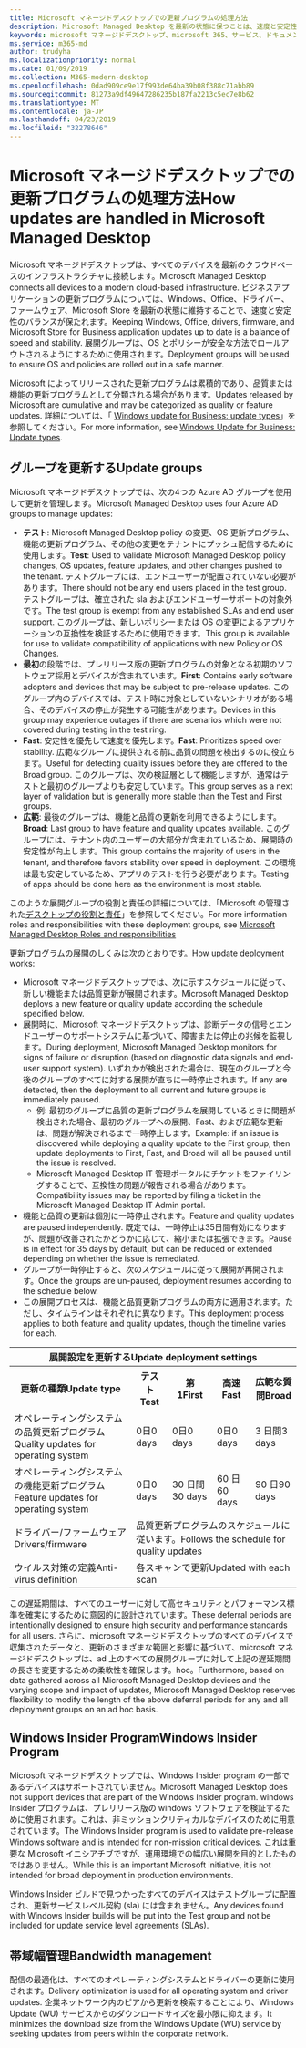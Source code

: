 ```yaml
---
title: Microsoft マネージドデスクトップでの更新プログラムの処理方法
description: Microsoft Managed Desktop を最新の状態に保つことは、速度と安定性のバランスになります。
keywords: microsoft マネージドデスクトップ、microsoft 365、サービス、ドキュメント
ms.service: m365-md
author: trudyha
ms.localizationpriority: normal
ms.date: 01/09/2019
ms.collection: M365-modern-desktop
ms.openlocfilehash: 0dad909ce9e17f993de64ba39b08f388c71abb89
ms.sourcegitcommit: 81273a9df49647286235b187fa2213c5ec7e8b62
ms.translationtype: MT
ms.contentlocale: ja-JP
ms.lasthandoff: 04/23/2019
ms.locfileid: "32278646"
---
```

# <a name="how-updates-are-handled-in-microsoft-managed-desktop"></a><span data-ttu-id="2bc15-104">Microsoft マネージドデスクトップでの更新プログラムの処理方法</span><span class="sxs-lookup"><span data-stu-id="2bc15-104">How updates are handled in Microsoft Managed Desktop</span></span>


<!--This topic is the target for a "Learn more" link in the Admin Portal (aka.ms/update-rings); do not delete.-->

<!--Update management -->

<span data-ttu-id="2bc15-105">Microsoft マネージドデスクトップは、すべてのデバイスを最新のクラウドベースのインフラストラクチャに接続します。</span><span class="sxs-lookup"><span data-stu-id="2bc15-105">Microsoft Managed Desktop connects all devices to a modern cloud-based infrastructure.</span></span> <span data-ttu-id="2bc15-106">ビジネスアプリケーションの更新プログラムについては、Windows、Office、ドライバー、ファームウェア、Microsoft Store を最新の状態に維持することで、速度と安定性のバランスが保たれます。</span><span class="sxs-lookup"><span data-stu-id="2bc15-106">Keeping Windows, Office, drivers, firmware, and Microsoft Store for Business application updates up to date is a balance of speed and stability.</span></span> <span data-ttu-id="2bc15-107">展開グループは、OS とポリシーが安全な方法でロールアウトされるようにするために使用されます。</span><span class="sxs-lookup"><span data-stu-id="2bc15-107">Deployment groups will be used to ensure OS and policies are rolled out in a safe manner.</span></span> 

<span data-ttu-id="2bc15-108">Microsoft によってリリースされた更新プログラムは累積的であり、品質または機能の更新プログラムとして分類される場合があります。</span><span class="sxs-lookup"><span data-stu-id="2bc15-108">Updates released by Microsoft are cumulative and may be categorized as quality or feature updates.</span></span>
<span data-ttu-id="2bc15-109">詳細については、「 [Windows update for Business: update types](https://docs.microsoft.com/windows/deployment/update/waas-manage-updates-wufb#update-types)」を参照してください。</span><span class="sxs-lookup"><span data-stu-id="2bc15-109">For more information, see [Windows Update for Business: Update types](https://docs.microsoft.com/windows/deployment/update/waas-manage-updates-wufb#update-types).</span></span> 

## <a name="update-groups"></a><span data-ttu-id="2bc15-110">グループを更新する</span><span class="sxs-lookup"><span data-stu-id="2bc15-110">Update groups</span></span>

<span data-ttu-id="2bc15-111">Microsoft マネージドデスクトップでは、次の4つの Azure AD グループを使用して更新を管理します。</span><span class="sxs-lookup"><span data-stu-id="2bc15-111">Microsoft Managed Desktop uses four Azure AD groups to manage updates:</span></span>

- <span data-ttu-id="2bc15-112">**テスト**: Microsoft Managed Desktop policy の変更、OS 更新プログラム、機能の更新プログラム、その他の変更をテナントにプッシュ配信するために使用します。</span><span class="sxs-lookup"><span data-stu-id="2bc15-112">**Test**: Used to validate Microsoft Managed Desktop policy changes, OS updates, feature updates, and other changes pushed to the tenant.</span></span> <span data-ttu-id="2bc15-113">テストグループには、エンドユーザーが配置されていない必要があります。</span><span class="sxs-lookup"><span data-stu-id="2bc15-113">There should not be any end users placed in the test group.</span></span> <span data-ttu-id="2bc15-114">テストグループは、確立された sla およびエンドユーザーサポートの対象外です。</span><span class="sxs-lookup"><span data-stu-id="2bc15-114">The test group is exempt from any established SLAs and end user support.</span></span> <span data-ttu-id="2bc15-115">このグループは、新しいポリシーまたは OS の変更によるアプリケーションの互換性を検証するために使用できます。</span><span class="sxs-lookup"><span data-stu-id="2bc15-115">This group is available for use to validate compatibility of applications with new Policy or OS Changes.</span></span>  
- <span data-ttu-id="2bc15-116">**最初**の段階では、プレリリース版の更新プログラムの対象となる初期のソフトウェア採用とデバイスが含まれています。</span><span class="sxs-lookup"><span data-stu-id="2bc15-116">**First**: Contains early software adopters and devices that may be subject to pre-release updates.</span></span> <span data-ttu-id="2bc15-117">このグループ内のデバイスでは、テスト時に対象としていないシナリオがある場合、そのデバイスの停止が発生する可能性があります。</span><span class="sxs-lookup"><span data-stu-id="2bc15-117">Devices in this group may experience outages if there are scenarios which were not covered during testing in the test ring.</span></span>
- <span data-ttu-id="2bc15-118">**Fast**: 安定性を優先して速度を優先します。</span><span class="sxs-lookup"><span data-stu-id="2bc15-118">**Fast**: Prioritizes speed over stability.</span></span> <span data-ttu-id="2bc15-119">広範なグループに提供される前に品質の問題を検出するのに役立ちます。</span><span class="sxs-lookup"><span data-stu-id="2bc15-119">Useful for detecting quality issues before they are offered to the Broad group.</span></span> <span data-ttu-id="2bc15-120">このグループは、次の検証層として機能しますが、通常はテストと最初のグループよりも安定しています。</span><span class="sxs-lookup"><span data-stu-id="2bc15-120">This group serves as a next layer of validation but is generally more stable than the Test and First groups.</span></span> 
- <span data-ttu-id="2bc15-121">**広範**: 最後のグループは、機能と品質の更新を利用できるようにします。</span><span class="sxs-lookup"><span data-stu-id="2bc15-121">**Broad**: Last group to have feature and quality updates available.</span></span> <span data-ttu-id="2bc15-122">このグループには、テナント内のユーザーの大部分が含まれているため、展開時の安定性が向上します。</span><span class="sxs-lookup"><span data-stu-id="2bc15-122">This group contains the majority of users in the tenant, and therefore favors stability over speed in deployment.</span></span> <span data-ttu-id="2bc15-123">この環境は最も安定しているため、アプリのテストを行う必要があります。</span><span class="sxs-lookup"><span data-stu-id="2bc15-123">Testing of apps should be done here as the environment is most stable.</span></span> 

<span data-ttu-id="2bc15-124">このような展開グループの役割と責任の詳細については、「Microsoft の管理された[デスクトップの役割と責任](../intro/roles-and-responsibilities.md)」を参照してください。</span><span class="sxs-lookup"><span data-stu-id="2bc15-124">For more information roles and responsibilities with these deployment groups, see [Microsoft Managed Desktop Roles and responsibilities](../intro/roles-and-responsibilities.md)</span></span>

<span data-ttu-id="2bc15-125">更新プログラムの展開のしくみは次のとおりです。</span><span class="sxs-lookup"><span data-stu-id="2bc15-125">How update deployment works:</span></span>
- <span data-ttu-id="2bc15-126">Microsoft マネージドデスクトップでは、次に示すスケジュールに従って、新しい機能または品質更新が展開されます。</span><span class="sxs-lookup"><span data-stu-id="2bc15-126">Microsoft Managed Desktop deploys a new feature or quality update according the schedule specified below.</span></span>
- <span data-ttu-id="2bc15-127">展開時に、Microsoft マネージドデスクトップは、診断データの信号とエンドユーザーのサポートシステムに基づいて、障害または停止の兆候を監視します。</span><span class="sxs-lookup"><span data-stu-id="2bc15-127">During deployment, Microsoft Managed Desktop monitors for signs of failure or disruption (based on diagnostic data signals and end-user support system).</span></span> <span data-ttu-id="2bc15-128">いずれかが検出された場合は、現在のグループと今後のグループのすべてに対する展開が直ちに一時停止されます。</span><span class="sxs-lookup"><span data-stu-id="2bc15-128">If any are detected, then the deployment to all current and future groups is immediately paused.</span></span>
    - <span data-ttu-id="2bc15-129">例: 最初のグループに品質の更新プログラムを展開しているときに問題が検出された場合、最初のグループへの展開、Fast、および広範な更新は、問題が解決されるまで一時停止します。</span><span class="sxs-lookup"><span data-stu-id="2bc15-129">Example: if an issue is discovered while deploying a quality update to the First group, then update deployments to First, Fast, and Broad will all be paused until the issue is resolved.</span></span>
    - <span data-ttu-id="2bc15-130">Microsoft Managed Desktop IT 管理ポータルにチケットをファイリングすることで、互換性の問題が報告される場合があります。</span><span class="sxs-lookup"><span data-stu-id="2bc15-130">Compatibility issues may be reported by filing a ticket in the Microsoft Managed Desktop IT Admin portal.</span></span>
- <span data-ttu-id="2bc15-131">機能と品質の更新は個別に一時停止されます。</span><span class="sxs-lookup"><span data-stu-id="2bc15-131">Feature and quality updates are paused independently.</span></span> <span data-ttu-id="2bc15-132">既定では、一時停止は35日間有効になりますが、問題が改善されたかどうかに応じて、縮小または拡張できます。</span><span class="sxs-lookup"><span data-stu-id="2bc15-132">Pause is in effect for 35 days by default, but can be reduced or extended depending on whether the issue is remediated.</span></span>
- <span data-ttu-id="2bc15-133">グループが一時停止すると、次のスケジュールに従って展開が再開されます。</span><span class="sxs-lookup"><span data-stu-id="2bc15-133">Once the groups are un-paused, deployment resumes according to the schedule below.</span></span>
- <span data-ttu-id="2bc15-134">この展開プロセスは、機能と品質更新プログラムの両方に適用されます。ただし、タイムラインはそれぞれに異なります。</span><span class="sxs-lookup"><span data-stu-id="2bc15-134">This deployment process applies to both feature and quality updates, though the timeline varies for each.</span></span>

<table>
<tr><th colspan="5"><span data-ttu-id="2bc15-135">展開設定を更新する</span><span class="sxs-lookup"><span data-stu-id="2bc15-135">Update deployment settings</span></span></th></tr>
<tr><th><span data-ttu-id="2bc15-136">更新の種類</span><span class="sxs-lookup"><span data-stu-id="2bc15-136">Update type</span></span></th><th><span data-ttu-id="2bc15-137">テスト</span><span class="sxs-lookup"><span data-stu-id="2bc15-137">Test</span></span></th><th><span data-ttu-id="2bc15-138">第 1</span><span class="sxs-lookup"><span data-stu-id="2bc15-138">First</span></span></th><th><span data-ttu-id="2bc15-139">高速</span><span class="sxs-lookup"><span data-stu-id="2bc15-139">Fast</span></span></th><th><span data-ttu-id="2bc15-140">広範な質問</span><span class="sxs-lookup"><span data-stu-id="2bc15-140">Broad</span></span></th></tr>
<tr><td><span data-ttu-id="2bc15-141">オペレーティングシステムの品質更新プログラム</span><span class="sxs-lookup"><span data-stu-id="2bc15-141">Quality updates for operating system</span></span></td><td><span data-ttu-id="2bc15-142">0日</span><span class="sxs-lookup"><span data-stu-id="2bc15-142">0 days</span></span></td><td><span data-ttu-id="2bc15-143">0日</span><span class="sxs-lookup"><span data-stu-id="2bc15-143">0 days</span></span></td><td><span data-ttu-id="2bc15-144">0日</span><span class="sxs-lookup"><span data-stu-id="2bc15-144">0 days</span></span></td><td><span data-ttu-id="2bc15-145">3 日間</span><span class="sxs-lookup"><span data-stu-id="2bc15-145">3 days</span></span></td></tr>
<tr><td><span data-ttu-id="2bc15-146">オペレーティングシステムの機能更新プログラム</span><span class="sxs-lookup"><span data-stu-id="2bc15-146">Feature updates for operating system</span></span></td><td><span data-ttu-id="2bc15-147">0日</span><span class="sxs-lookup"><span data-stu-id="2bc15-147">0 days</span></span></td><td><span data-ttu-id="2bc15-148">30 日間</span><span class="sxs-lookup"><span data-stu-id="2bc15-148">30 days</span></span></td><td><span data-ttu-id="2bc15-149">60 日</span><span class="sxs-lookup"><span data-stu-id="2bc15-149">60 days</span></span></td><td><span data-ttu-id="2bc15-150">90 日</span><span class="sxs-lookup"><span data-stu-id="2bc15-150">90 days</span></span></td></tr>
<tr><td><span data-ttu-id="2bc15-151">ドライバー/ファームウェア</span><span class="sxs-lookup"><span data-stu-id="2bc15-151">Drivers/firmware</span></span></td><td colspan="4"><span data-ttu-id="2bc15-152">品質更新プログラムのスケジュールに従います。</span><span class="sxs-lookup"><span data-stu-id="2bc15-152">Follows the schedule for quality updates</span></span></td></tr>
<tr><td><span data-ttu-id="2bc15-153">ウイルス対策の定義</span><span class="sxs-lookup"><span data-stu-id="2bc15-153">Anti-virus definition</span></span></td><td colspan="4"><span data-ttu-id="2bc15-154">各スキャンで更新</span><span class="sxs-lookup"><span data-stu-id="2bc15-154">Updated with each scan</span></span></td></tr>
</table>

<span data-ttu-id="2bc15-155">この遅延期間は、すべてのユーザーに対して高セキュリティとパフォーマンス標準を確実にするために意図的に設計されています。</span><span class="sxs-lookup"><span data-stu-id="2bc15-155">These deferral periods are intentionally designed to ensure high security and performance standards for all users.</span></span> <span data-ttu-id="2bc15-156">さらに、microsoft マネージドデスクトップのすべてのデバイスで収集されたデータと、更新のさまざまな範囲と影響に基づいて、microsoft マネージドデスクトップは、ad 上のすべての展開グループに対して上記の遅延期間の長さを変更するための柔軟性を確保します。hoc。</span><span class="sxs-lookup"><span data-stu-id="2bc15-156">Furthermore, based on data gathered across all Microsoft Managed Desktop devices and the varying scope and impact of updates, Microsoft Managed Desktop reserves flexibility to modify the length of the above deferral periods for any and all deployment groups on an ad hoc basis.</span></span>

## <a name="windows-insider-program"></a><span data-ttu-id="2bc15-157">Windows Insider Program</span><span class="sxs-lookup"><span data-stu-id="2bc15-157">Windows Insider Program</span></span>

<span data-ttu-id="2bc15-158">Microsoft マネージドデスクトップでは、Windows Insider program の一部であるデバイスはサポートされていません。</span><span class="sxs-lookup"><span data-stu-id="2bc15-158">Microsoft Managed Desktop does not support devices that are part of the Windows Insider program.</span></span> <span data-ttu-id="2bc15-159">windows Insider プログラムは、プレリリース版の windows ソフトウェアを検証するために使用されます。これは、非ミッションクリティカルなデバイスのために用意されています。</span><span class="sxs-lookup"><span data-stu-id="2bc15-159">The Windows Insider program is used to validate pre-release Windows software and is intended for non-mission critical devices.</span></span> <span data-ttu-id="2bc15-160">これは重要な Microsoft イニシアチブですが、運用環境での幅広い展開を目的としたものではありません。</span><span class="sxs-lookup"><span data-stu-id="2bc15-160">While this is an important Microsoft initiative, it is not intended for broad deployment in production environments.</span></span> 

<span data-ttu-id="2bc15-161">Windows Insider ビルドで見つかったすべてのデバイスはテストグループに配置され、更新サービスレベル契約 (sla) には含まれません。</span><span class="sxs-lookup"><span data-stu-id="2bc15-161">Any devices found with Windows Insider builds will be put into the Test group and not be included for update service level agreements (SLAs).</span></span>

## <a name="bandwidth-management"></a><span data-ttu-id="2bc15-162">帯域幅管理</span><span class="sxs-lookup"><span data-stu-id="2bc15-162">Bandwidth management</span></span>

<span data-ttu-id="2bc15-163">配信の最適化は、すべてのオペレーティングシステムとドライバーの更新に使用されます。</span><span class="sxs-lookup"><span data-stu-id="2bc15-163">Delivery optimization is used for all operating system and driver updates.</span></span> <span data-ttu-id="2bc15-164">企業ネットワーク内のピアから更新を検索することにより、Windows Update (WU) サービスからのダウンロードサイズを最小限に抑えます。</span><span class="sxs-lookup"><span data-stu-id="2bc15-164">It minimizes the download size from the Windows Update (WU) service by seeking updates from peers within the corporate network.</span></span>


